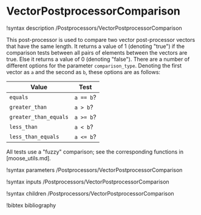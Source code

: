 # VectorPostprocessorComparison

!syntax description /Postprocessors/VectorPostprocessorComparison

This post-processor is used to compare two vector post-processor vectors that
have the same length. It returns a value of 1 (denoting "true") if the
comparison tests between all pairs of elements between the vectors are true.
Else it returns a value of 0 (denoting "false"). There are a number of
different options for the parameter `comparison_type`. Denoting the first
vector as `a` and the second as `b`, these options are as follows:

| Value                 | Test      |
|-----------------------|-----------|
| `equals`              | `a == b`? |
| `greater_than`        | `a > b`?  |
| `greater_than_equals` | `a >= b`? |
| `less_than`           | `a < b`?  |
| `less_than_equals`    | `a <= b`? |

All tests use a "fuzzy" comparison; see the corresponding functions in
[moose_utils.md].

!syntax parameters /Postprocessors/VectorPostprocessorComparison

!syntax inputs /Postprocessors/VectorPostprocessorComparison

!syntax children /Postprocessors/VectorPostprocessorComparison

!bibtex bibliography

